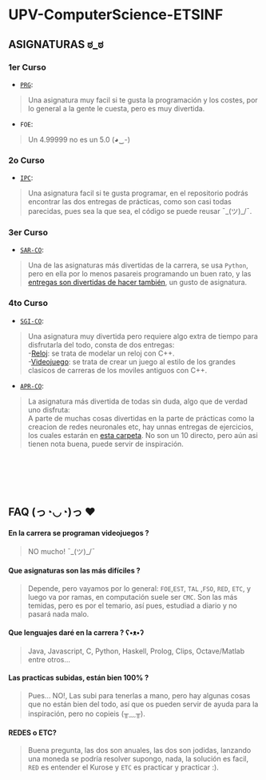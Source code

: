 # UPV-ComputerScience-ETSINF

## ASIGNATURAS ಠ_ಠ
### 1er Curso
- [```PRG```](https://github.com/SrVladyslav/UPV-ComputerScience-ETSINF/tree/master/PRG):
> Una asignatura muy facil si te gusta la programación y los costes, por lo general a la gente le cuesta, pero es muy divertida. 

- ```FOE```:
> Un 4.99999 no es un 5.0 (◕‿-)

### 2o Curso
- [```IPC```](https://github.com/SrVladyslav/UPV-ComputerScience-ETSINF/tree/master/IPC): 
> Una asignatura facil si te gusta programar, en el repositorio podrás encontrar las dos entregas de prácticas, como son casi todas parecidas, pues sea la que sea, el código se puede reusar  ¯\_(ツ)_/¯.

### 3er Curso
- [```SAR-CO```](https://github.com/SrVladyslav/UPV-ComputerScience-ETSINF/tree/master/SAR):
> Una de las asignaturas más divertidas de la carrera, se usa ```Python```, pero en ella por lo menos pasareis programando un buen rato, y las [entregas son divertidas de hacer también](https://github.com/SrVladyslav/SAR_project), un gusto de asignatura. 

### 4to Curso
- [```SGI-CO```](https://github.com/SrVladyslav/UPV-ComputerScience-ETSINF/tree/master/SGI):
> Una asignatura muy divertida pero requiere algo extra de tiempo para disfrutarla del todo, consta de dos entregas: <br>
> -[Reloj](https://github.com/SrVladyslav/UPV-ComputerScience-ETSINF/tree/master/SGI/pract5_Reloj): se trata de modelar un reloj con C++. <br>
> -[Videojuego](https://github.com/SrVladyslav/UPV-ComputerScience-ETSINF/tree/master/SGI/pract9_Videojuego): se trata de crear un juego al estilo de los grandes clasicos de carreras de los moviles antiguos con C++.

- [```APR-CO```](https://github.com/SrVladyslav/UPV-ComputerScience-ETSINF/tree/master/APR):
> La asignatura más divertida de todas sin duda, algo que de verdad uno disfruta: <br>
> A parte de muchas cosas divertidas en la parte de prácticas como la creacion de redes neuronales etc, hay unnas entregas de ejercicios, los cuales estarán en 
[esta carpeta](https://github.com/SrVladyslav/UPV-ComputerScience-ETSINF/tree/master/APR). No son un 10 directo, pero aún asi tienen nota buena, puede servir de inspiración.

<br><br><br><br>

## FAQ (っ◔◡◔)っ ♥
#### En la carrera se programan videojuegos ?
> NO mucho! ¯\_(ツ)_/¯

#### Que asignaturas son las más difíciles ?
> Depende, pero vayamos por lo general: ```FOE```,```EST```, ```TAL``` ,```FSO```, ```RED```, ```ETC```, y luego va por ramas, en computación suele ser ```CMC```. Son las más temidas, pero es por el temario, así pues, estudiad a diario y no pasará nada malo. <br>

#### Que lenguajes daré en la carrera ?  ʕ•ᴥ•ʔ 
> Java, Javascript, C, Python, Haskell, Prolog, Clips, Octave/Matlab entre otros... 

#### Las practicas subidas, están bien 100% ?
> Pues... NO!, Las subi para tenerlas a mano, pero hay algunas cosas que no están bien del todo, así que os pueden servir de ayuda para la inspiración, pero no copieis (╥﹏╥). 

#### REDES o ETC?
> Buena pregunta, las dos son anuales, las dos son jodidas, lanzando una moneda se podría resolver supongo, nada, la solución es facil, ```RED``` es entender el Kurose y ```ETC``` es practicar y practicar :). 
